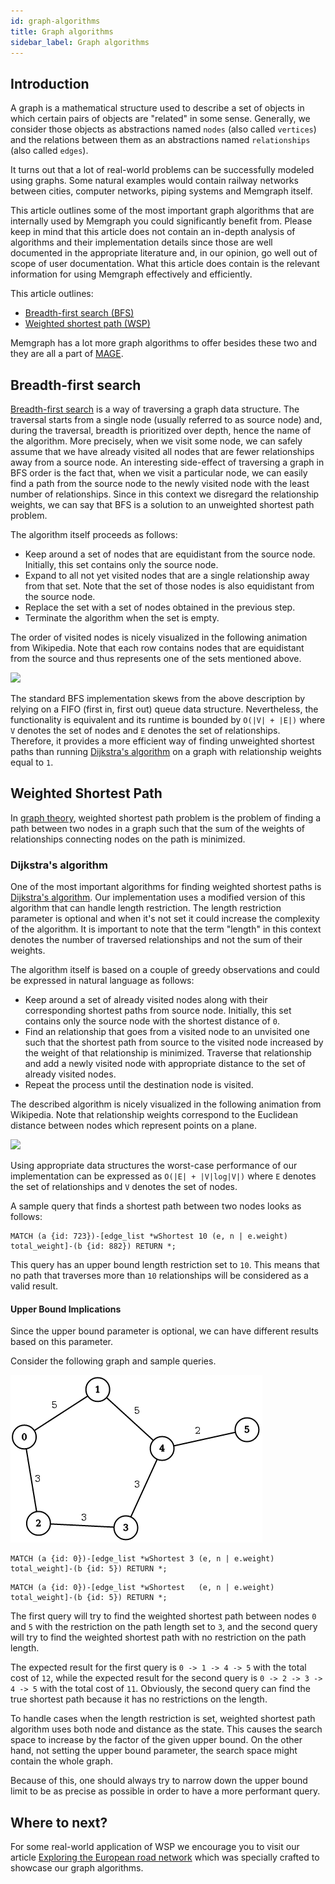 ```yaml
---
id: graph-algorithms
title: Graph algorithms
sidebar_label: Graph algorithms
---
```


## Introduction

A graph is a mathematical structure used to describe a set of objects in which
certain pairs of objects are "related" in some sense. Generally, we consider
those objects as abstractions named `nodes` (also called `vertices`) and the
relations between them as an abstractions named `relationships` (also called
`edges`).

It turns out that a lot of real-world problems can be successfully modeled using
graphs. Some natural examples would contain railway networks between cities,
computer networks, piping systems and Memgraph itself.

This article outlines some of the most important graph algorithms that are
internally used by Memgraph you could significantly benefit from. Please keep in
mind that this article does not contain an in-depth analysis of algorithms and
their implementation details since those are well documented in the appropriate
literature and, in our opinion, go well out of scope of user documentation. What
this article does contain is the relevant information for using Memgraph
effectively and efficiently.

This article outlines:

  * [Breadth-first search (BFS)](#breadth-first-search)
  * [Weighted shortest path (WSP)](#weighted-shortest-path)

Memgraph has a lot more graph algorithms to offer besides these two and they are
all a part of [MAGE](/mage).



## Breadth-first search

[Breadth-first search](https://en.wikipedia.org/wiki/Breadth-first_search) is a
way of traversing a graph data structure. The traversal starts from a single
node (usually referred to as source node) and, during the traversal, breadth is
prioritized over depth, hence the name of the algorithm. More precisely, when we
visit some node, we can safely assume that we have already visited all nodes
that are fewer relationships away from a source node. An interesting side-effect
of traversing a graph in BFS order is the fact that, when we visit a particular
node, we can easily find a path from the source node to the newly visited node
with the least number of relationships. Since in this context we disregard the
relationship weights, we can say that BFS is a solution to an unweighted
shortest path problem.

The algorithm itself proceeds as follows:

  * Keep around a set of nodes that are equidistant from the source node.
    Initially, this set contains only the source node.
  * Expand to all not yet visited nodes that are a single relationship away from
    that set. Note that the set of those nodes is also equidistant from the
    source node.
  * Replace the set with a set of nodes obtained in the previous step.
  * Terminate the algorithm when the set is empty.

The order of visited nodes is nicely visualized in the following animation from
Wikipedia. Note that each row contains nodes that are equidistant from the
source and thus represents one of the sets mentioned above.

![](https://upload.wikimedia.org/wikipedia/commons/5/5d/Breadth-First-Search-Algorithm.gif)

The standard BFS implementation skews from the above description by relying on a
FIFO (first in, first out) queue data structure. Nevertheless, the functionality
is equivalent and its runtime is bounded by `O(|V| + |E|)` where `V` denotes the
set of nodes and `E` denotes the set of relationships. Therefore, it provides a
more efficient way of finding unweighted shortest paths than running [Dijkstra's
algorithm](#weighted-shortest-path) on a graph with relationship weights equal
to `1`.

## Weighted Shortest Path

In [graph theory](https://en.wikipedia.org/wiki/Graph_theory), weighted shortest
path problem is the problem of finding a path between two nodes in a graph such
that the sum of the weights of relationships connecting nodes on the path is
minimized.

### Dijkstra's algorithm

One of the most important algorithms for finding weighted shortest paths is
[Dijkstra's algorithm](https://en.wikipedia.org/wiki/Dijkstra%27s_algorithm).
Our implementation uses a modified version of this algorithm that can handle
length restriction. The length restriction parameter is optional and when it's
not set it could increase the complexity of the algorithm. It is important to
note that the term "length" in this context denotes the number of traversed
relationships and not the sum of their weights.

The algorithm itself is based on a couple of greedy observations and could be
expressed in natural language as follows:

  * Keep around a set of already visited nodes along with their corresponding
    shortest paths from source node. Initially, this set contains only the
    source node with the shortest distance of `0`.
  * Find an relationship that goes from a visited node to an unvisited one such
    that the shortest path from source to the visited node increased by the
    weight of that relationship is minimized. Traverse that relationship and add
    a newly visited node with appropriate distance to the set of already visited
    nodes.
  * Repeat the process until the destination node is visited.

The described algorithm is nicely visualized in the following animation from
Wikipedia. Note that relationship weights correspond to the Euclidean distance
between nodes which represent points on a plane.

![](https://upload.wikimedia.org/wikipedia/commons/e/e4/DijkstraDemo.gif)

Using appropriate data structures the worst-case performance of our
implementation can be expressed as  `O(|E| + |V|log|V|)` where `E` denotes
the set of relationships and `V` denotes the set of nodes.

A sample query that finds a shortest path between two nodes looks as follows:

```cypher
MATCH (a {id: 723})-[edge_list *wShortest 10 (e, n | e.weight) total_weight]-(b {id: 882}) RETURN *;
```

This query has an upper bound length restriction set to `10`. This means that no
path that traverses more than `10` relationships will be considered as a valid
result.

#### Upper Bound Implications

Since the upper bound parameter is optional, we can have different results based
on this parameter.

Consider the following graph and sample queries.

![](../data/graph.png)

```cypher
MATCH (a {id: 0})-[edge_list *wShortest 3 (e, n | e.weight) total_weight]-(b {id: 5}) RETURN *;
```

```cypher
MATCH (a {id: 0})-[edge_list *wShortest   (e, n | e.weight) total_weight]-(b {id: 5}) RETURN *;
```

The first query will try to find the weighted shortest path between nodes `0`
and `5` with the restriction on the path length set to `3`, and the second query
will try to find the weighted shortest path with no restriction on the path
length.

The expected result for the first query is `0 -> 1 -> 4 -> 5` with the total
cost of `12`, while the expected result for the second query is
`0 -> 2 -> 3 -> 4 -> 5` with the total cost of `11`. Obviously, the second
query can find the true shortest path because it has no restrictions on the
length.

To handle cases when the length restriction is set, weighted shortest path
algorithm uses both node and distance as the state. This causes the search
space to increase by the factor of the given upper bound. On the other hand, not
setting the upper bound parameter, the search space might contain the whole
graph.

Because of this, one should always try to narrow down the upper bound limit to
be as precise as possible in order to have a more performant query.

## Where to next?

For some real-world application of WSP we encourage you to visit our article
[Exploring the European road
network](/tutorials/exploring-the-european-road-network.md) which was specially
crafted to showcase our graph algorithms.
